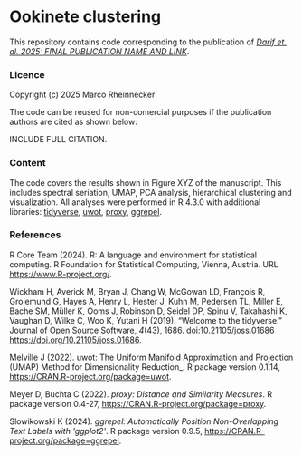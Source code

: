 # Ookinete clustering

This repository contains code corresponding to the publication of [*Darif et. al. 2025: FINAL PUBLICATION NAME AND LINK*](https://github.com/mrheinnecker). 

### Licence

Copyright (c) 2025 Marco Rheinnecker

The code can be reused for non-comercial purposes if the publication authors are cited as shown below:

INCLUDE FULL CITATION.

### Content

The code covers the results shown in Figure XYZ of the manuscript. This includes spectral seriation, UMAP, PCA analysis, hierarchical clustering and visualization. All analyses were performed in R 4.3.0 with additional libraries: [tidyverse](https://doi.org/10.21105/joss.01686), [uwot](https://CRAN.R-project.org/package=uwot), [proxy](https://CRAN.R-project.org/package=proxy), [ggrepel](https://CRAN.R-project.org/package=ggrepel).  

### References

R Core Team (2024). R: A language and environment for statistical computing. R Foundation for Statistical Computing, Vienna, Austria. URL https://www.R-project.org/.

Wickham H, Averick M, Bryan J, Chang W, McGowan LD, François R, Grolemund G, Hayes A, Henry L, Hester J, Kuhn M, Pedersen TL, Miller E, Bache SM, Müller K, Ooms J, Robinson D, Seidel DP, Spinu V, Takahashi K, Vaughan D, Wilke C, Woo K, Yutani H (2019). “Welcome to the tidyverse.” Journal of Open Source Software, *4*(43), 1686. doi:10.21105/joss.01686 <https://doi.org/10.21105/joss.01686>.

Melville J (2022). uwot: The Uniform Manifold Approximation and Projection (UMAP) Method for Dimensionality Reduction_. R package version 0.1.14, <https://CRAN.R-project.org/package=uwot>.

Meyer D, Buchta C (2022). _proxy: Distance and Similarity Measures_. R package version 0.4-27, <https://CRAN.R-project.org/package=proxy>.

Slowikowski K (2024). _ggrepel: Automatically Position Non-Overlapping Text Labels with 'ggplot2'_. R package version 0.9.5, <https://CRAN.R-project.org/package=ggrepel>.
